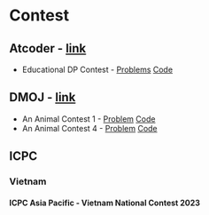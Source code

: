 # Contest

## Atcoder - [link](https://atcoder.jp/)
- Educational DP Contest - [Problems](https://atcoder.jp/contests/dp/tasks) [Code](https://github.com/allcodeclassic/contest/tree/main/Educational%20DP%20Contest)

## DMOJ - [link](https://dmoj.ca/contests/)
 - An Animal Contest 1 - [Problem](https://dmoj.ca/contest/aac1) [Code](https://github.com/allcodeclassic/contest/tree/main/DMOJ/An%20Animal%20Contest%201)
 - An Animal Contest 4 - [Problem](https://dmoj.ca/contest/aac4) [Code](https://github.com/allcodeclassic/contest/tree/main/DMOJ/An%20Animal%20Contest%204)

## ICPC
### Vietnam
#### ICPC Asia Pacific - Vietnam National Contest 2023
